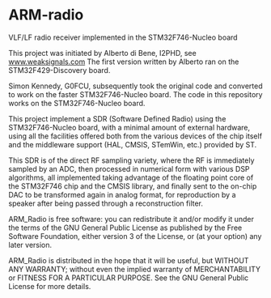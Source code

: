 # ARM-radio
VLF/LF radio receiver implemented in the STM32F746-Nucleo board

This project was initiated by Alberto di Bene, I2PHD, see www.weaksignals.com
The first version written by Alberto ran on the STM32F429-Discovery board.

Simon Kennedy, G0FCU, subsequently took the original code and converted to work 
on the faster STM32F746-Nucleo board. The code in this repository works on the 
STM32F746-Nucleo board.

This project implement a SDR (Software Defined Radio) using the STM32F746-Nucleo 
board, with a minimal amount of external hardware, using all the facilities 
offered both from the various devices of the chip itself and the middleware 
support (HAL, CMSIS, STemWin, etc.) provided by ST. 

This SDR is of the direct RF sampling variety, where the RF is immediately sampled by 
an ADC, then processed in numerical form with various DSP algorithms, all implemented 
taking advantage of the floating point core of the STM32F746 chip and the CMSIS 
library, and finally sent to the on-chip DAC to be transformed again in analog format,
for reproduction by a speaker after being passed through a reconstruction filter.

ARM_Radio is free software: you can redistribute it and/or modify
it under the terms of the GNU General Public License as published by
the Free Software Foundation, either version 3 of the License, or
(at your option) any later version.

ARM_Radio is distributed in the hope that it will be useful,
but WITHOUT ANY WARRANTY; without even the implied warranty of
MERCHANTABILITY or FITNESS FOR A PARTICULAR PURPOSE.  See the
GNU General Public License for more details.
